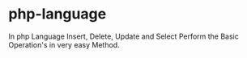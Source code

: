# php-language
In php Language Insert, Delete, Update and Select Perform the Basic Operation's in very easy Method.
